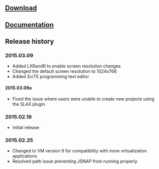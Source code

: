 ## [Download](http://goo.gl/hDcHLB)

## [Documentation](https://github.com/ntwrkguru/junos-automation-vm/wiki)

## Release history

### 2015.03.09

* Added LXRandR to enable screen resolution changes
* Changed the default screen resolution to 1024x768
* Added SciTE programming text editor

#### 2015.03.09a

* Fixed the issue where users were unable to create new projects using the SLAX plugin

### 2015.02.19

* Initial release

### 2015.02.25

* Changed to VM version 9 for compatibility with more virtualization applications
* Resolved path issue preventing JSNAP from running properly
